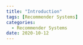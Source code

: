 ```yaml
---
title: "Introduction"
tags: [Recommender Systems]
categories:
  - Recommender Systems
date: 2020-10-12
---
```

